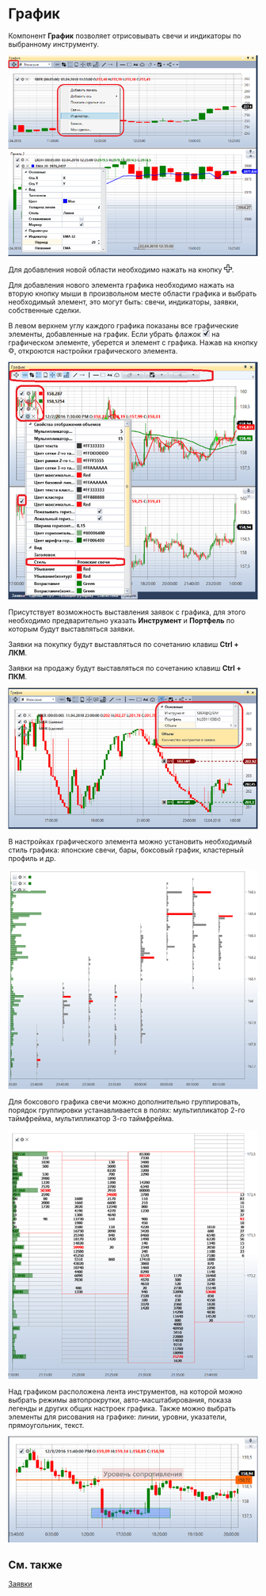 # График

Компонент **График** позволяет отрисовывать свечи и индикаторы по выбранному инструменту. 

![Terminal Panel graphics 00](../images/Terminal_Panel_graphics_00.png)

Для добавления новой области необходимо нажать на кнопку ![Designer Creation tool 00](../images/Designer_Creation_tool_00.png). 

Для добавления нового элемента графика необходимо нажать на вторую кнопку мыши в произвольном месте области графика и выбрать необходимый элемент, это могут быть: свечи, индикаторы, заявки, собственные сделки. 

В левом верхнем углу каждого графика показаны все графические элементы, добавленные на график. Если убрать флажок ![Designer Schedule 00](../images/Designer_Schedule_00.png) на графическом элементе, уберется и элемент с графика. Нажав на кнопку ![Designer Schedule 01](../images/Designer_Schedule_01.png), откроются настройки графического элемента.

![Designer Schedule 02](../images/Designer_Schedule_02.png)

Присутствует возможность выставления заявок с графика, для этого необходимо предварительно указать **Инструмент** и **Портфель** по которым будут выставляться заявки.

Заявки на покупку будут выставляться по сочетанию клавиш **Ctrl + ЛКМ**. 

Заявки на продажу будут выставляться по сочетанию клавиш **Ctrl + ПКМ**. 

![Terminal Panel graphics 01](../images/Terminal_Panel_graphics_01.png)

В настройках графического элемента можно установить необходимый стиль графика: японские свечи, бары, боксовый график, кластерный профиль и др.

![Designer Schedule 04](../images/Designer_Schedule_04.png)

Для боксового графика свечи можно дополнительно группировать, порядок группировки устанавливается в полях: мультипликатор 2\-го таймфрейма, мультипликатор 3\-го таймфрейма.

![Designer Schedule 05](../images/Designer_Schedule_05.png)

Над графиком расположена лента инструментов, на которой можно выбрать режимы автопрокрутки, авто\-масштабирования, показа легенды и других общих настроек графика. Также можно выбрать элементы для рисования на графике: линии, уровни, указатели, прямоугольник, текст.

![Designer Schedule 03](../images/Designer_Schedule_03.png)

## См. также

[Заявки](Designer_Orders.md)
